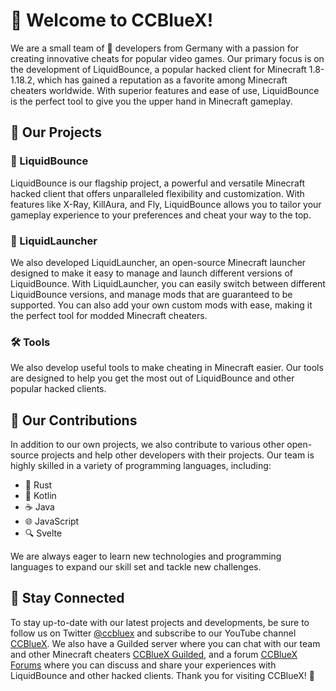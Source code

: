 # 👋 Welcome to CCBlueX!

We are a small team of 🚀 developers from Germany with a passion for creating innovative cheats for popular video games. Our primary focus is on the development of LiquidBounce, a popular hacked client for Minecraft 1.8-1.18.2, which has gained a reputation as a favorite among Minecraft cheaters worldwide. With superior features and ease of use, LiquidBounce is the perfect tool to give you the upper hand in Minecraft gameplay.

## 🚀 Our Projects

### 🔵 LiquidBounce

LiquidBounce is our flagship project, a powerful and versatile Minecraft hacked client that offers unparalleled flexibility and customization. With features like X-Ray, KillAura, and Fly, LiquidBounce allows you to tailor your gameplay experience to your preferences and cheat your way to the top.

### 🚀 LiquidLauncher

We also developed LiquidLauncher, an open-source Minecraft launcher designed to make it easy to manage and launch different versions of LiquidBounce. With LiquidLauncher, you can easily switch between different LiquidBounce versions, and manage mods that are guaranteed to be supported. You can also add your own custom mods with ease, making it the perfect tool for modded Minecraft cheaters.

### 🛠️ Tools

We also develop useful tools to make cheating in Minecraft easier. Our tools are designed to help you get the most out of LiquidBounce and other popular hacked clients.

## 🤝 Our Contributions

In addition to our own projects, we also contribute to various other open-source projects and help other developers with their projects. Our team is highly skilled in a variety of programming languages, including:

- 🦀 Rust
- 🎯 Kotlin
- ☕ Java
- 🌐 JavaScript
- 🔍 Svelte

We are always eager to learn new technologies and programming languages to expand our skill set and tackle new challenges.

## 📱 Stay Connected

To stay up-to-date with our latest projects and developments, be sure to follow us on Twitter [@ccbluex](https://twitter.com/ccbluex) and subscribe to our YouTube channel [CCBlueX](https://www.youtube.com/CCBlueX). We also have a Guilded server where you can chat with our team and other Minecraft cheaters [CCBlueX Guilded](https://www.guilded.gg/CCBlueX), and a forum [CCBlueX Forums](https://forums.ccbluex.net/) where you can discuss and share your experiences with LiquidBounce and other hacked clients. Thank you for visiting CCBlueX! 🙏
